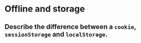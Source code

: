 # Offline and storage

## Describe the difference between a `cookie`, `sessionStorage` and `localStorage`.

